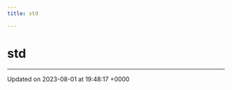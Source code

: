 ```yaml
---
title: std

---
```


# std








-------------------------------

Updated on 2023-08-01 at 19:48:17 +0000